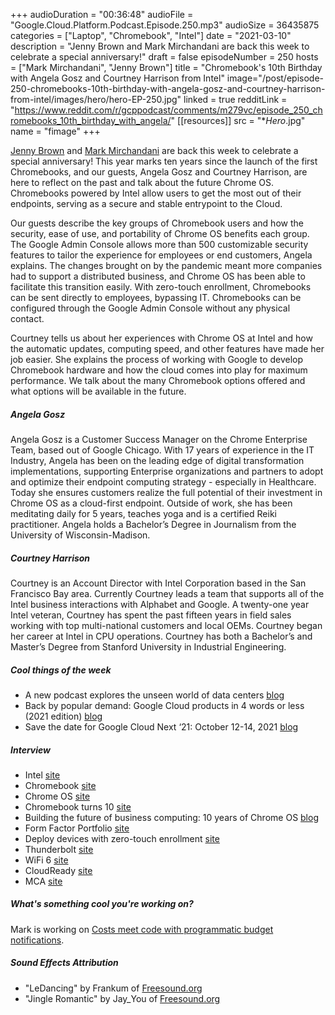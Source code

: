 +++
audioDuration = "00:36:48"
audioFile = "Google.Cloud.Platform.Podcast.Episode.250.mp3"
audioSize = 36435875
categories = ["Laptop", "Chromebook", "Intel"]
date = "2021-03-10"
description = "Jenny Brown and Mark Mirchandani are back this week to celebrate a special anniversary!"
draft = false
episodeNumber = 250
hosts = ["Mark Mirchandani", "Jenny Brown"]
title = "Chromebook's 10th Birthday with Angela Gosz and Courtney Harrison from Intel"
image="/post/episode-250-chromebooks-10th-birthday-with-angela-gosz-and-courtney-harrison-from-intel/images/hero/hero-EP-250.jpg"
linked = true
redditLink = "https://www.reddit.com/r/gcppodcast/comments/m279vc/episode_250_chromebooks_10th_birthday_with_angela/"
[[resources]]
  src = "**Hero*.jpg"
  name = "fimage"
+++

[Jenny Brown](https://twitter.com/jbrojbrojbro) and [Mark Mirchandani](https://twitter.com/markmirch) are back this week to celebrate a special anniversary! This year marks ten years since the launch of the first Chromebooks, and our guests, Angela Gosz and Courtney Harrison, are here to reflect on the past and talk about the future Chrome OS.  Chromebooks powered by Intel allow users to get the most out of their endpoints, serving as a secure and stable entrypoint to the Cloud.

Our guests describe the key groups of Chromebook users and how the security, ease of use, and portability of Chrome OS benefits each group. The Google Admin Console allows more than 500 customizable security features to tailor the experience for employees or end customers, Angela explains. The changes brought on by the pandemic meant more companies had to support a distributed business, and Chrome OS has been able to facilitate this transition easily. With zero-touch enrollment, Chromebooks can be sent directly to employees, bypassing IT. Chromebooks can be configured through the Google Admin Console without any physical contact.

Courtney tells us about her experiences with Chrome OS at Intel and how the automatic updates, computing speed, and other features have made her job easier. She explains the process of working with Google to develop Chromebook hardware and how the cloud comes into play for maximum performance. We talk about the many Chromebook options offered and what options will be available in the future.

##### Angela Gosz

Angela Gosz is a Customer Success Manager on the Chrome Enterprise Team, based out of Google Chicago. With 17 years of experience in the IT Industry, Angela has been on the leading edge of digital transformation implementations, supporting Enterprise organizations and partners to adopt and optimize their endpoint computing strategy - especially in Healthcare. Today she ensures customers realize the full potential of their investment in Chrome OS as a cloud-first endpoint. Outside of work, she has been meditating daily for 5 years, teaches yoga and is a certified Reiki practitioner. Angela holds a Bachelor’s Degree in Journalism from the University of Wisconsin-Madison.

##### Courtney Harrison

Courtney is an Account Director with Intel Corporation based in the San Francisco Bay area. Currently Courtney leads a team that supports all of the Intel business interactions with Alphabet and Google. A twenty-one year Intel veteran, Courtney has spent the past fifteen years in field sales working with top multi-national customers and local OEMs. Courtney began her career at Intel in CPU operations. Courtney has both a Bachelor’s and Master’s Degree from Stanford University in Industrial Engineering.

##### Cool things of the week

* A new podcast explores the unseen world of data centers [blog](https://blog.google/inside-google/infrastructure/where-the-internet-lives-new-podcast/)
* Back by popular demand: Google Cloud products in 4 words or less (2021 edition) [blog](https://cloud.google.com/blog/topics/developers-practitioners/back-popular-demand-google-cloud-products-4-words-or-less-2021-edition)
* Save the date for Google Cloud Next ‘21: October 12-14, 2021 [blog](https://cloud.google.com/blog/topics/google-cloud-next/announcing-google-cloud-next21)

##### Interview

* Intel [site](https://www.intel.com/content/www/us/en/homepage.html)
* Chromebook [site](https://www.google.com/chromebook/)
* Chrome OS [site](https://www.google.com/chromebook/chrome-os/)
* Chromebook turns 10 [site](https://www.google.com/chromebook/10th-birthday/)
* Building the future of business computing: 10 years of Chrome OS [blog](https://cloud.google.com/blog/products/chrome-enterprise/10thbirthday-chromeos-enterprise)
* Form Factor Portfolio [site](https://chromeenterprise.google/devices/)
* Deploy devices with zero-touch enrollment [site](https://support.google.com/a/answer/9508498?hl=en)
* Thunderbolt [site](https://www.intel.com/content/www/us/en/products/docs/io/thunderbolt/thunderbolt-technology-general.html)
* WiFi 6 [site](https://www.intel.com/content/www/us/en/products/wireless/wi-fi-6-series.html?wapkw=wifi%206)
* CloudReady [site](https://www.neverware.com/freedownload#intro-text)
* MCA [site](https://chromeenterprise.google/moderncomputing/)

##### What's something cool you're working on?

Mark is working on [Costs meet code with programmatic budget notifications](https://cloud.google.com/blog/topics/developers-practitioners/costs-meet-code-programmatic-budget-notifications).

##### Sound Effects Attribution

* "LeDancing" by Frankum of [Freesound.org](https://Freesound.org)
* "Jingle Romantic" by Jay_You of [Freesound.org](https://Freesound.org)
 